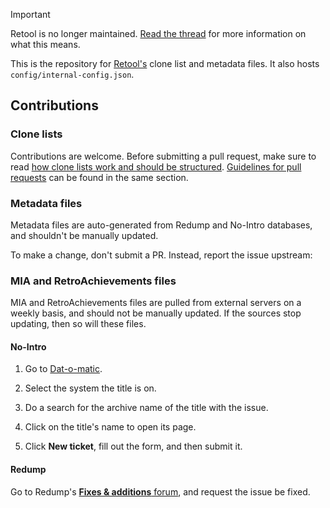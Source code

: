 > [!IMPORTANT]
> Retool is no longer maintained. [Read the thread](https://github.com/unexpectedpanda/retool/issues/337)
for more information on what this means.

This is the repository for [Retool's](https://unexpectedpanda.github.io/retool/) clone
list and metadata files. It also hosts `config/internal-config.json`.

## Contributions

### Clone lists

Contributions are welcome. Before submitting a pull request, make sure to read
[how clone lists work and should be structured](https://unexpectedpanda.github.io/retool/contribute-clone-lists/).
[Guidelines for pull requests](https://unexpectedpanda.github.io/retool/contribute-clone-lists-pull-request/)
can be found in the same section.

### Metadata files

Metadata files are auto-generated from Redump and No-Intro databases, and shouldn't be
manually updated.

To make a change, don't submit a PR. Instead, report the issue upstream:

### MIA and RetroAchievements files

MIA and RetroAchievements files are pulled from external servers on a weekly basis, and
should not be manually updated. If the sources stop updating, then so will these files.

#### No-Intro

1. Go to [Dat-o-matic](https://datomatic.no-intro.org/).

1. Select the system the title is on.

1. Do a search for the archive name of the title with the issue.

1. Click on the title's name to open its page.

1. Click **New ticket**, fill out the form, and then submit it.

#### Redump

Go to Redump's [**Fixes & additions** forum](http://forum.redump.org/forum/15/fixes-additions/),
and request the issue be fixed.